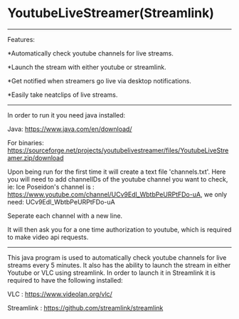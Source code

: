 # YoutubeLiveStreamer(Streamlink)

---------------------------------

Features:

*Automatically check youtube channels for live streams.

*Launch the stream with either youtube or streamlink. 

*Get notified when streamers go live via desktop notifications. 

*Easily take neatclips of live streams.

---------------------------------

In order to run it you need java installed:

Java: https://www.java.com/en/download/

For binaries: https://sourceforge.net/projects/youtubelivestreamer/files/YoutubeLiveStreamer.zip/download

Upon being run for the first time it will create a text file 'channels.txt'. Here you will need to add channelIDs of the youtube channel you want to check, ie:
Ice Poseidon's channel is : https://www.youtube.com/channel/UCv9Edl_WbtbPeURPtFDo-uA, we only need: 
UCv9Edl_WbtbPeURPtFDo-uA

Seperate each channel with a new line. 

It will then ask you for a one time authorization to youtube, which is required to make video api requests. 

---------------------------------

This java program is used to automatically check youtube channels for live streams every 5 minutes. It also has the ability to launch the stream in either Youtube or VLC using streamlink. In order to launch it in Streamlink it  is required to have the following installed:

VLC : https://www.videolan.org/vlc/

Streamlink : https://github.com/streamlink/streamlink
